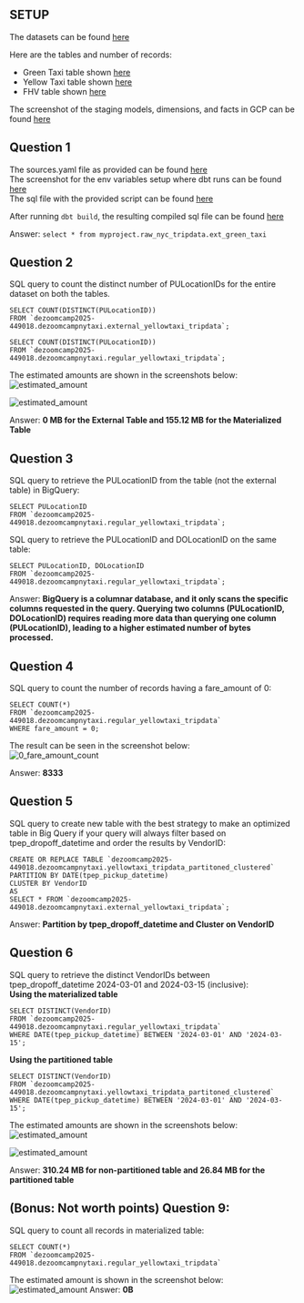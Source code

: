 ## SETUP

The datasets can be found [here](./images/datasets_in_gcs.png) <br/>

Here are the tables and number of records:
* Green Taxi table shown [here](./images/green_taxi_records_bq.png) <br/>
* Yellow Taxi table shown [here](./images/yellow_taxi_records_bq.png) <br/>
* FHV table shown [here](./images/fhv_records_bq.png) <br/>

The screenshot of the staging models, dimensions, and facts in GCP can be found [here](./images/data_objects_bq.png) <br/>


## Question 1
The sources.yaml file as provided can be found [here](./sources.yml)<br/>
The screenshot for the env variables setup where dbt runs can be found [here](./images/hw4_q1_1.png)<br/>
The sql file with the provided script can be found [here](./ext_green_taxi.sql)<br/>

After running `dbt build`, the resulting compiled sql file can be found [here](./ext_green_taxi_compiled.sql)


Answer: `select * from myproject.raw_nyc_tripdata.ext_green_taxi`

## Question 2
SQL query to count the distinct number of PULocationIDs for the entire dataset on both the tables.</br>
```
SELECT COUNT(DISTINCT(PULocationID))
FROM `dezoomcamp2025-449018.dezoomcampnytaxi.external_yellowtaxi_tripdata`;

SELECT COUNT(DISTINCT(PULocationID))
FROM `dezoomcamp2025-449018.dezoomcampnytaxi.regular_yellowtaxi_tripdata`;
```

The estimated amounts are shown in the screenshots below:<br/>
![estimated_amount](./images/question2_1.png)

![estimated_amount](./images/question2_2.png)

Answer: **0 MB for the External Table and 155.12 MB for the Materialized Table**


## Question 3
SQL query to retrieve the PULocationID from the table (not the external table) in BigQuery:<br/>
```
SELECT PULocationID
FROM `dezoomcamp2025-449018.dezoomcampnytaxi.regular_yellowtaxi_tripdata`;
```
SQL query to retrieve the PULocationID and DOLocationID on the same table:<br/>
```
SELECT PULocationID, DOLocationID
FROM `dezoomcamp2025-449018.dezoomcampnytaxi.regular_yellowtaxi_tripdata`;
```
Answer: **BigQuery is a columnar database, and it only scans the specific columns requested in the query. Querying two columns (PULocationID, DOLocationID) requires 
reading more data than querying one column (PULocationID), leading to a higher estimated number of bytes processed.**


## Question 4
SQL query to count the number of records having a fare_amount of 0:
```
SELECT COUNT(*)
FROM `dezoomcamp2025-449018.dezoomcampnytaxi.regular_yellowtaxi_tripdata`
WHERE fare_amount = 0;
```
The result can be seen in the screenshot below:<br/>
![0_fare_amount_count](./images/question4.png)

Answer: **8333**

## Question 5
SQL query to create new table with the best strategy to make an optimized table in Big Query if your query will always filter based on tpep_dropoff_datetime and order the results by VendorID:<br/>
```
CREATE OR REPLACE TABLE `dezoomcamp2025-449018.dezoomcampnytaxi.yellowtaxi_tripdata_partitoned_clustered`
PARTITION BY DATE(tpep_pickup_datetime)
CLUSTER BY VendorID 
AS
SELECT * FROM `dezoomcamp2025-449018.dezoomcampnytaxi.external_yellowtaxi_tripdata`;
```
Answer: **Partition by tpep_dropoff_datetime and Cluster on VendorID**


## Question 6
SQL query to retrieve the distinct VendorIDs between tpep_dropoff_datetime 2024-03-01 and 2024-03-15 (inclusive):</br>
**Using the materialized table**<br/>
```
SELECT DISTINCT(VendorID)
FROM `dezoomcamp2025-449018.dezoomcampnytaxi.regular_yellowtaxi_tripdata`
WHERE DATE(tpep_pickup_datetime) BETWEEN '2024-03-01' AND '2024-03-15';
```
**Using the partitioned table**<br/>
```
SELECT DISTINCT(VendorID)
FROM `dezoomcamp2025-449018.dezoomcampnytaxi.yellowtaxi_tripdata_partitoned_clustered`
WHERE DATE(tpep_pickup_datetime) BETWEEN '2024-03-01' AND '2024-03-15';
```
The estimated amounts are shown in the screenshots below:<br/>
![estimated_amount](./images/question6_1.png)

![estimated_amount](./images/question6_2.png)

Answer: **310.24 MB for non-partitioned table and 26.84 MB for the partitioned table**

## (Bonus: Not worth points) Question 9:
SQL query to count all records in materialized table:
```
SELECT COUNT(*)
FROM `dezoomcamp2025-449018.dezoomcampnytaxi.regular_yellowtaxi_tripdata`
```
The estimated amount is shown in the screenshot below:<br/>
![estimated_amount](./images/question9.png)
Answer: **0B**
